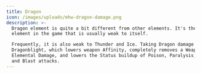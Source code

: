 ```yaml
---
title: Dragon
icon: /images/uploads/mhw-dragon-damage.png
description: >-
  Dragon element is quite a bit different from other elements. It's the only
  element in the game that is usually weak to itself.

  Frequently, it is also weak to Thunder and Ice. Taking Dragon damage can cause
  Dragonblight, which lowers weapon Affinity, completely removes a Weapon's
  Elemental Damage, and lowers the Status buildup of Poison, Paralysis, Sleep,
  and Blast attacks.
---
```



